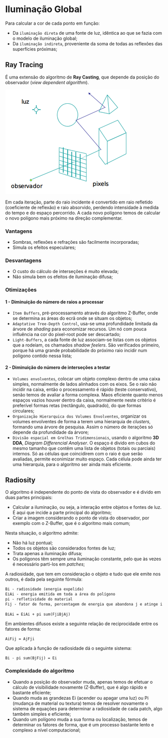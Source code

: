 # Iluminação Global

Para calcular a cor de cada ponto em função:
- Da `iluminação direta` de uma fonte de luz, idêntica ao que se fazia com o modelo de iluminação global;
- Da `iluminação indireta`, proveniente da soma de todas as reflexões das superfícies próximas;

## Ray Tracing

É uma extensão do algoritmo de **Ray Casting**, que depende da posição do observador (*view dependent algorithm*).

![Ray Tracing](../Images/RayTracing.png)

Em cada iteração, parte do raio incidente é convertido em raio refletido (coeficiente de reflexão) e raio absorvido, perdendo intensidade à medida do tempo e do espaço percorrido. A cada novo polígono temos de calcular o novo polígono mais próximo na direção complementar.

### Vantagens

- Sombras, reflexões e refrações são facilmente incorporadas;
- Simula os efeitos especulares;

### Desvantagens

- O custo do cálculo de interseções é muito elevada;
- Não simula bem os efeitos de iluminação difusa;

### Otimizações

#### 1 - Diminuição do número de raios a processar

- `Item Buffers`, pré-processamento através do algoritmo Z-Buffer, onde se determina as áreas do ecrã onde se situam os objetos;
- `Adaptative Tree-Depth Control`, usa-se uma profundidade limitada da árvore de *shading* para economizar recursos. Um nó com pouca influência na cor do pixel-root pode ser descartado; 
- `Light-Buffers`, a cada fonte de luz associam-se listas com os objetos que a rodeiam, os chamados *shadow feelers*. São verificados primeiro, porque há uma grande probabilidade do próximo raio incidir num polígono contido nessa lista;

#### 2 - Diminuição do número de interseções a testar

- `Volumes envolventes`, colocar um objeto complexo dentro de uma caixa simples, normalmente de lados alinhados com os eixos. Se o raio não incidir na caixa, então o processamento é rápido (teste conservativo), senão temos de avaliar a forma complexa. Maos eficiente quanto menos espaços vazios houver dentro da caixa, normalmente neste critério é preferível formas retas (rectângulo, quadrado), do que formas circulares;
- `Organização Hierarquica dos Volumes Envolventes`, organizar os volumes envolventes de forma a terem uma hierarquia de *clusters*, formando uma árvore de pesquisa. Assim o número de iterações só depende da profundidade da árvore;
- `Divisão espacial em Grelhas Tridimensionais`, usando o algoritmo **3D DDA**, *Diagram Differencial Analyser*. O espaço é divido em cubos do mesmo tamanho que contêm uma lista de objetos (totais ou parciais) internos. Só as células que coincidirem com o raio é que serão avaliadas, permite econimizar muito espaço. Cada célula pode ainda ter uma hierarquia, para o algoritmo ser ainda mais eficiente.

## Radiosity

O algoritmo é independente do ponto de vista do observador e é divido em duas partes principais:

- Calcular a iluminação, ou seja, a interação entre objetos e fontes de luz. É aqui que incide a parte principal do algoritmo;
- Criar a imagem considerando o ponto de vista do observador, por exemplo com o Z-Buffer, que é o algoritmo mais comum;

Nesta situação, o algoritmo admite:

- Não há luz pontual;
- Todos os objetos são considerados fontes de luz;
- Trata apenas a iluminação difusa;
- Os polígonos têm sempre uma iluminação constante, pelo que às vezes é necessário parti-los em *patches*;

A radiosidade, que tem em consideração o objeto e tudo que ele emite nos outros, é dada pela seguinte fórmula:

```note
Bi - radiosidade (energia expelida)
EiAi - energia emitida em toda a área do polígono
pi - refletividade do material
Fij - fator de forma, percentagem de energia que abandona j e atinge i

BiAi = EiAi + pi sum(FjiBjAj)
```

Em ambientes difusos existe a seguinte relação de reciprocidade entre os fatores de forma:

```note
AiFij = AjFji
```

Que aplicada à função de radiosidade dá o seguinte sistema:

```note
Bi - pi sum(BjFij) = Ei
```

### Complexidade do algoritmo

- Quando a posição do observador muda, apenas temos de efetuar o cálculo de visibilidade novamente (Z-Buffer), que é algo rápido e bastante eficiente;
- Quando muda as grandezas Ei (acender ou apagar uma luz) ou Pi (mudança de material ou textura) temos de resolver novamente o sistema de equações para determinar a radiosidade de cada patch, algo também simples e eficiente;
- Quando um polígono muda a sua forma ou localização, temos de determinar os fatores de forma, que é um processo bastante lento e complexo a nível computacional;


